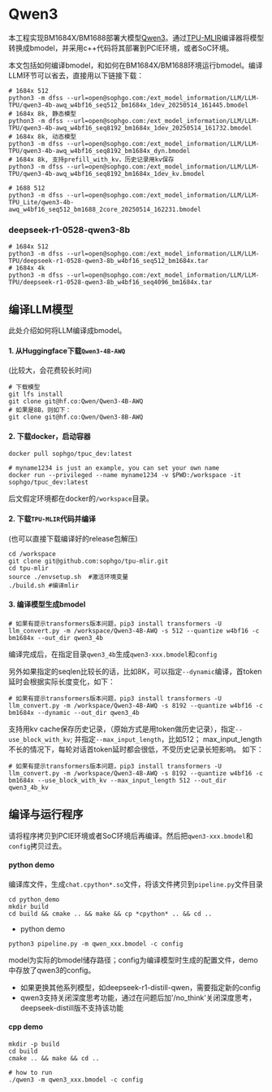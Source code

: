 # Qwen3

本工程实现BM1684X/BM1688部署大模型[Qwen3](https://huggingface.co/Qwen/Qwen3-4B-AWQ)。通过[TPU-MLIR](https://github.com/sophgo/tpu-mlir)编译器将模型转换成bmodel，并采用c++代码将其部署到PCIE环境，或者SoC环境。


本文包括如何编译bmodel，和如何在BM1684X/BM1688环境运行bmodel。编译LLM环节可以省去，直接用以下链接下载：

``` shell
# 1684x 512
python3 -m dfss --url=open@sophgo.com:/ext_model_information/LLM/LLM-TPU/qwen3-4b-awq_w4bf16_seq512_bm1684x_1dev_20250514_161445.bmodel
# 1684x 8k, 静态模型
python3 -m dfss --url=open@sophgo.com:/ext_model_information/LLM/LLM-TPU/qwen3-4b-awq_w4bf16_seq8192_bm1684x_1dev_20250514_161732.bmodel
# 1684x 8k, 动态模型
python3 -m dfss --url=open@sophgo.com:/ext_model_information/LLM/LLM-TPU/qwen3-4b-awq_w4bf16_seq8192_bm1684x_dyn.bmodel
# 1684x 8k, 支持prefill_with_kv，历史记录用kv保存
python3 -m dfss --url=open@sophgo.com:/ext_model_information/LLM/LLM-TPU/qwen3-4b-awq_w4bf16_seq8192_bm1684x_1dev_kv.bmodel

# 1688 512
python3 -m dfss --url=open@sophgo.com:/ext_model_information/LLM/LLM-TPU_Lite/qwen3-4b-awq_w4bf16_seq512_bm1688_2core_20250514_162231.bmodel
```

### deepseek-r1-0528-qwen3-8b

``` shell
# 1684x 512
python3 -m dfss --url=open@sophgo.com:/ext_model_information/LLM/LLM-TPU/deepseek-r1-0528-qwen3-8b_w4bf16_seq512_bm1684x.tar
# 1684x 4k
python3 -m dfss --url=open@sophgo.com:/ext_model_information/LLM/LLM-TPU/deepseek-r1-0528-qwen3-8b_w4bf16_seq4096_bm1684x.tar
```

## 编译LLM模型

此处介绍如何将LLM编译成bmodel。

#### 1. 从Huggingface下载`Qwen3-4B-AWQ`

(比较大，会花费较长时间)

``` shell
# 下载模型
git lfs install
git clone git@hf.co:Qwen/Qwen3-4B-AWQ
# 如果是8B，则如下：
git clone git@hf.co:Qwen/Qwen3-8B-AWQ
```

#### 2. 下载docker，启动容器

``` shell
docker pull sophgo/tpuc_dev:latest

# myname1234 is just an example, you can set your own name
docker run --privileged --name myname1234 -v $PWD:/workspace -it sophgo/tpuc_dev:latest
```
后文假定环境都在docker的`/workspace`目录。

#### 2. 下载`TPU-MLIR`代码并编译

(也可以直接下载编译好的release包解压)

``` shell
cd /workspace
git clone git@github.com:sophgo/tpu-mlir.git
cd tpu-mlir
source ./envsetup.sh  #激活环境变量
./build.sh #编译mlir
```

#### 3. 编译模型生成bmodel

``` shell
# 如果有提示transformers版本问题，pip3 install transformers -U
llm_convert.py -m /workspace/Qwen3-4B-AWQ -s 512 --quantize w4bf16 -c bm1684x --out_dir qwen3_4b
```
编译完成后，在指定目录`qwen3_4b`生成`qwen3-xxx.bmodel`和`config`

另外如果指定的seqlen比较长的话，比如8K，可以指定`--dynamic`编译，首token延时会根据实际长度变化，如下：
``` shell
# 如果有提示transformers版本问题，pip3 install transformers -U
llm_convert.py -m /workspace/Qwen3-4B-AWQ -s 8192 --quantize w4bf16 -c bm1684x --dynamic --out_dir qwen3_4b
```

支持用kv cache保存历史记录，（原始方式是用token做历史记录），指定`--use_block_with_kv`; 并指定`--max_input_length`，比如512；
max_input_length不长的情况下，每轮对话首token延时都会很低，不受历史记录长短影响。
如下：
``` shell
# 如果有提示transformers版本问题，pip3 install transformers -U
llm_convert.py -m /workspace/Qwen3-4B-AWQ -s 8192 --quantize w4bf16 -c bm1684x --use_block_with_kv --max_input_length 512 --out_dir qwen3_4b_kv
```

## 编译与运行程序

请将程序拷贝到PCIE环境或者SoC环境后再编译。然后把`qwen3-xxx.bmodel`和`config`拷贝过去。

#### python demo

编译库文件，生成`chat.cpython*.so`文件，将该文件拷贝到`pipeline.py`文件目录

``` shell
cd python_demo
mkdir build 
cd build && cmake .. && make && cp *cpython* .. && cd ..
```

* python demo

``` shell
python3 pipeline.py -m qwen_xxx.bmodel -c config
```
model为实际的bmodel储存路径；config为编译模型时生成的配置文件，demo中存放了qwen3的config。
* 如果更换其他系列模型，如deepseek-r1-distill-qwen，需要指定新的config
* qwen3支持关闭深度思考功能，通过在问题后加'/no_think'关闭深度思考，deepseek-distill版不支持该功能


#### cpp demo

``` shell
mkdir -p build
cd build
cmake .. && make && cd ..

# how to run
./qwen3 -m qwen3_xxx.bmodel -c config
```